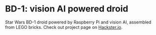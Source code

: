 # BD-1: vision AI powered droid

Star Wars BD-1 droid powered by Raspberry Pi and vision AI, assembled from LEGO bricks. Check out project page on [Hackster.io](https://www.hackster.io/gvuksic/bd-1-vision-ai-powered-droid-3af9a8).
